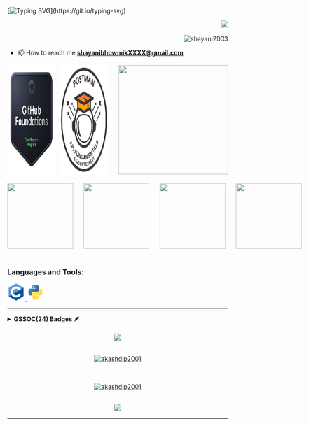 [![Typing SVG](https://readme-typing-svg.herokuapp.com?size=24&width=600&lines=Welcome+To+my+GitHub+Profile+👋!)](https://git.io/typing-svg)

<div align = 'right'>
 <img src = "https://capsule-render.vercel.app/api?type=transparent&fontColor=ff0073&fontStyle=samakaran&text=Shayani%20Bhowmik&height=150&fontSize=80&desc=CSE,%202k25&descAlignY=75&descAlign=82.4"/></div>
 
 
<p align="right"> <img src="https://komarev.com/ghpvc/?username=shayani2003&label=Profile%20views&color=0e75b6&style=flat" alt="shayani2003" /> </p>


- 📫 How to reach me **shayanibhowmikXXXX@gmail.com**

<div style="display: flex; align-items: center; gap: 10px;" align="center">
<!--<h3 align="left">Connect with me:</h3>-->
<a href="https://www.credly.com/badges/7b75cc57-39f9-42a8-9555-6addb86bc244/public_url"><img src="img/github-foundations.png" width="250px" height="250px" /></a>
<a href="https://www.linkedin.com/posts/shayani2003_postman-apis-softwaredevelopment-activity-7264993397545869313-6bck?utm_source=social_share_sheet&utm_medium=member_desktop_web"><img src="img/Postman White badge.png" width="250px" height="250px" /></a> &nbsp;
<a href="https://www.credly.com/badges/9e16502a-2381-4c7d-ade7-cf524fb1d6e2/public_url"><img src="https://github.com/user-attachments/assets/99042298-4cca-44ae-90a0-efa1a28d50d8" width="250px" height="250px" /></a>
</div>
</br>

<div style="display: flex; align-items: center; gap: 10px;" align="center">
<a href="https://www.credly.com/badges/89d62361-394d-4da2-ac1b-8f14bc9feb38/public_url"><img src="https://github.com/user-attachments/assets/572d8c68-cf00-4e86-a676-e83141b113ca" width="150px" height="150px" /></a>&nbsp;
<a href="https://www.credly.com/badges/a2a78c8e-1816-4f6c-bdcb-ba4f267e9909/public_url"><img src="https://github.com/user-attachments/assets/3a5fc32a-11af-4e33-832b-17f1c358bb4a" width="150px" height="150px" /></a>&nbsp;
<a href="https://www.credly.com/badges/a24cd0ed-973e-42f0-8c8b-e320884bdb9d/public_url"><img src="https://github.com/user-attachments/assets/09084435-f2ab-44d4-b46d-ba1ebda86e86" width="150px" height="150px" /></a>&nbsp;
<a href="https://www.credly.com/badges/35277550-a500-4646-bad2-b79d9dc50a85/public_url"><img src="https://github.com/user-attachments/assets/ae19b5c6-7e33-4979-9afd-2fe54a0d2e6d" width="150px" height="150px" /></a>
</div>

<br>
<p align="left">
</p>

<h3 align="left">Languages and Tools:</h3>
<p align="left"> <a href="https://www.cprogramming.com/" target="_blank" rel="noreferrer"> <img src="https://raw.githubusercontent.com/devicons/devicon/master/icons/c/c-original.svg" alt="c" width="40" height="40"/> </a> <a href="https://www.python.org" target="_blank" rel="noreferrer"> <img src="https://raw.githubusercontent.com/devicons/devicon/master/icons/python/python-original.svg" alt="python" width="40" height="40"/> </a> </p>

---
<details>	
 <summary><b>GSSOC(24) Badges 🪶</b></summary><br>
<div style='display:flex; align-items:center; gap: 10px;' align='center'><a href="https://gssoc.girlscript.tech/leaderboard">
<img src="https://raw.githubusercontent.com/GSSoC24/Postman-Challenge/main/docs/assets/Postman%20White.png" width="100px" height="100px" />
<!--   <img src="https://raw.githubusercontent.com/GSSoC24/Postman-Challenge/main/docs/assets/1.png" width="100px" height="100px" />
  <img src="https://raw.githubusercontent.com/GSSoC24/Postman-Challenge/main/docs/assets/2.png" width="100px" height="100px" />
  <img src="https://raw.githubusercontent.com/GSSoC24/Postman-Challenge/main/docs/assets/3.png" width="100px" height="100px" />
  <img src="https://raw.githubusercontent.com/GSSoC24/Postman-Challenge/main/docs/assets/4.png" width="100px" height="100px" />
  <img src="https://raw.githubusercontent.com/GSSoC24/Postman-Challenge/main/docs/assets/5.png" width="100px" height="100px" />
  <img src="https://raw.githubusercontent.com/GSSoC24/Postman-Challenge/main/docs/assets/6.png" width="105px" height="105px" />
  <img src="https://raw.githubusercontent.com/GSSoC24/Postman-Challenge/main/docs/assets/7.png" width="100px" height="100px" />
  <img src="https://raw.githubusercontent.com/GSSoC24/Postman-Challenge/main/docs/assets/8.png" width="100px" height="100px" />
  <img src="https://raw.githubusercontent.com/GSSoC24/Contributor/refs/heads/main/assets/Code%20Luminary.png" width="105px" height="105px" />
  <img src="https://raw.githubusercontent.com/GSSoC24/Contributor/refs/heads/main/assets/Git%20Explorer.png" width="100px" height="100px" />
  <img src="https://raw.githubusercontent.com/GSSoC24/Contributor/refs/heads/main/assets/Pull%20Expert.png" width="100px" height="100px" /></a> -->
</div>
</details>

<br>

<div align = "center">
<div align= "center"><img src="https://github-readme-stats-mu-dusky.vercel.app/api?username=shayani2003&show_icons=true&theme=radical&count_private=true&include_all_commits=true"&custom_title="My Stats" align = "center"/></div>

<div align="center">
  
<br>
  

<p><img align="center" src="https://github-readme-stats.vercel.app/api/top-langs?username=shayani2003&show_icons=true&locale=en&layout=compact&theme=transparent" alt="akashdip2001" /></p>

<br>

<p><img align="center" src="https://github-readme-streak-stats.herokuapp.com/?user=shayani2003&theme=transparent" alt="akashdip2001" /></p>
<br>

<img src="https://user-images.githubusercontent.com/73097560/115834477-dbab4500-a447-11eb-908a-139a6edaec5c.gif">

---

